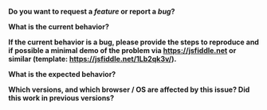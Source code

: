 **Do you want to request a *feature* or report a *bug*?**

**What is the current behavior?**

**If the current behavior is a bug, please provide the steps to reproduce and if possible a minimal demo of the problem via https://jsfiddle.net or similar (template: https://jsfiddle.net/1Lb2qk3v/).**

**What is the expected behavior?**

**Which versions, and which browser / OS are affected by this issue? Did this work in previous versions?**
